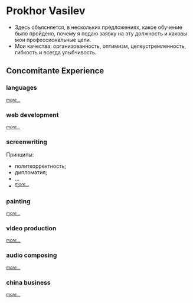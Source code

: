 # Prokhor Vasilev

- Здесь объясняется, в нескольких предложениях, какое обучение было пройдено, почему я подаю заявку на эту должность и каковы мои профессиональные цели.
- Мои качества: организованность, оптимизм, целеустремленность, гибкость и всегда улыбчивость.

## Concomitante Experience

### languages
<sup>_[more…]()_</sup>

### web development
<sup>_[more…](https://github.com/43320888)_</sup> 

### screenwriting
Принципы: 
- политкорректность;
- дипломатия;
- …
- <sup>_[more…]()_</sup> 

### painting
<sup>_[more…](https://github.com/43303246)_</sup> 

### video production
<sup>_[more…](https://github.com/57583240)_</sup> 

### audio composing
<sup>_[more…](https://github.com/43302516)_</sup> 

### china business
<sup>_[more…]()_</sup> 

